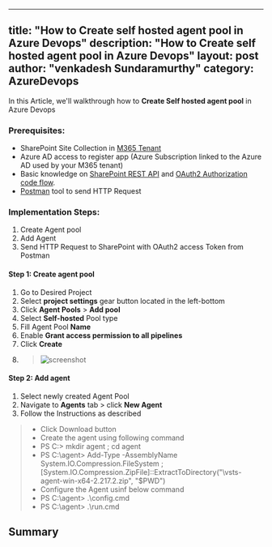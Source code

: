 
---
title: "How to Create self hosted agent pool in Azure Devops"
description: "How to Create self hosted agent pool in Azure Devops"
layout: post
author: "venkadesh Sundaramurthy"
category: AzureDevops
---
In this Article, we'll walkthrough how to **Create Self hosted agent pool** in Azure Devops

### Prerequisites:
* SharePoint Site Collection in [M365 Tenant](https://www.office.com/)
* Azure AD access to register app (Azure Subscription linked to the Azure AD used by your M365 tenant)
* Basic knowledge on [SharePoint REST API](https://docs.microsoft.com/en-us/sharepoint/dev/sp-add-ins/complete-basic-operations-using-sharepoint-rest-endpoints) and [OAuth2 Authorization code flow](https://auth0.com/docs/get-started/authentication-and-authorization-flow/authorization-code-flow).
* [Postman](https://www.postman.com/product/tools/) tool to send HTTP Request

### Implementation Steps:
1. Create Agent pool
1. Add Agent
1. Send HTTP Request to SharePoint with OAuth2 access Token from Postman
#### Step 1: Create agent pool
1. Go to Desired Project
1. Select **project settings** gear button located in the left-bottom
1. Click **Agent Pools** > **Add pool**
1. Select **Self-hosted** Pool type
1. Fill Agent Pool **Name**
1. Enable **Grant access permission to all pipelines**
1. Click **Create**
1. >![screenshot](/assets/screenshots/article004/pool-type.png)
#### Step 2: Add agent
1. Select newly created Agent Pool
2. Navigate to **Agents** tab > click **New Agent**
3. Follow the Instructions as described
> - Click Download button
> - Create the agent using following command
> - PS C:\> mkdir agent ; cd agent
> - PS C:\agent> Add-Type -AssemblyName System.IO.Compression.FileSystem ; [System.IO.Compression.ZipFile]::ExtractToDirectory("<directory-path>\vsts-agent-win-x64-2.217.2.zip", "$PWD")
> - Configure the Agent usinf below command
> - PS C:\agent> .\config.cmd
> - PS C:\agent> .\run.cmd
## Summary

